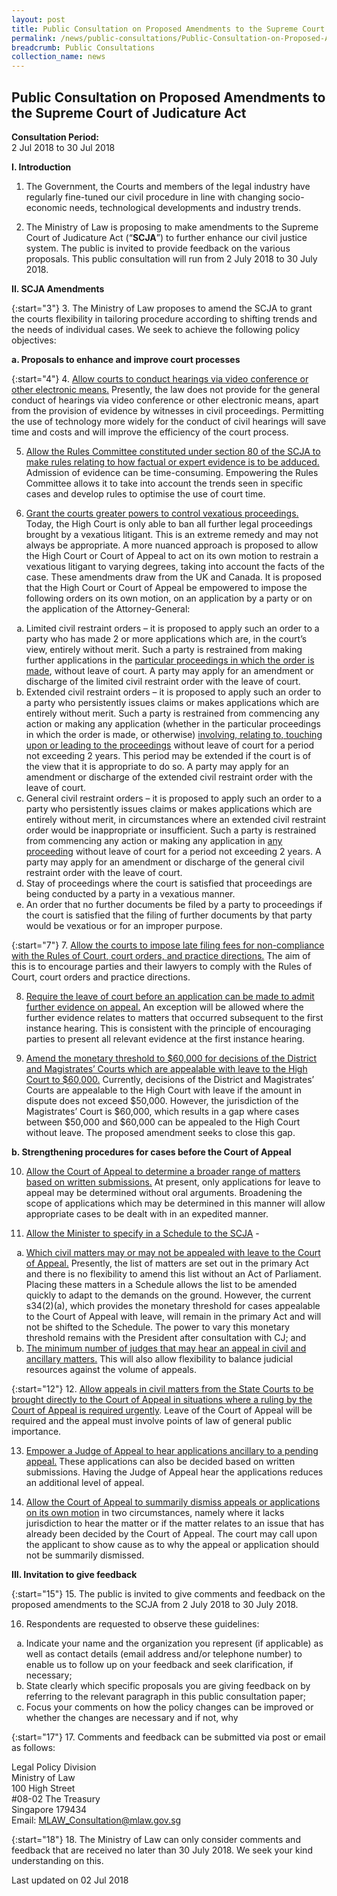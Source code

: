 ```yaml
---
layout: post
title: Public Consultation on Proposed Amendments to the Supreme Court of Judicature Act
permalink: /news/public-consultations/Public-Consultation-on-Proposed-Amendments-to-the-Supreme-Court-of-Judicature-Act
breadcrumb: Public Consultations
collection_name: news
---
```


Public Consultation on Proposed Amendments to the Supreme Court of Judicature Act
---

**Consultation Period:**  
2 Jul 2018 to 30 Jul 2018

**I. Introduction**

1. The Government, the Courts and members of the legal industry have regularly fine-tuned our civil procedure in line with changing socio-economic needs, technological developments and industry trends.

2. The Ministry of Law is proposing to make amendments to the Supreme Court of Judicature Act (“**SCJA**”) to further enhance our civil justice system. The public is invited to provide feedback on the various proposals. This public consultation will run from 2 July 2018 to 30 July 2018.

**II. SCJA Amendments**

{:start="3"}
3. The Ministry of Law proposes to amend the SCJA to grant the courts flexibility in tailoring procedure according to shifting trends and the needs of individual cases. We seek to achieve the following policy objectives:

**a. Proposals to enhance and improve court processes**

{:start="4"}
4. <u>Allow courts to conduct hearings via video conference or other electronic means.</u> Presently, the law does not provide for the general conduct of hearings via video conference or other electronic means, apart from the provision of evidence by witnesses in civil proceedings. Permitting the use of technology more widely for the conduct of civil hearings will save time and costs and will improve the efficiency of the court process.


5. <u>Allow the Rules Committee constituted under section 80 of the SCJA to make rules relating to how factual or expert evidence is to be adduced.</u> Admission of evidence can be time-consuming. Empowering the Rules Committee allows it to take into account the trends seen in specific cases and develop rules to optimise the use of court time.

6. <u>Grant the courts greater powers to control vexatious proceedings.</u> Today, the High Court is only able to ban all further legal proceedings brought by a vexatious litigant. This is an extreme remedy and may not always be appropriate. A more nuanced approach is proposed to allow the High Court or Court of Appeal to act on its own motion to restrain a vexatious litigant to varying degrees, taking into account the facts of the case. These amendments draw from the UK and Canada. It is proposed that the High Court or Court of Appeal be empowered to impose the following orders on its own motion, on an application by a party or on the application of the Attorney-General:
 
 <ol style="list-style-type: lower-alpha">
   <li>Limited civil restraint orders – it is proposed to apply such an order to a party who has made 2 or more applications
    which are, in the court’s view, entirely without merit. Such a party is restrained from making further applications in
    the <u>particular proceedings in which the order is made</u>, without leave of court. A party may apply for an amendment
    or discharge of the limited civil restraint order with the leave of court.</li>
  
   <li>Extended civil restraint orders – it is proposed to apply such an order to a party who persistently issues claims or
    makes applications which are entirely without merit. Such a party is restrained from commencing any action or making any
    application (whether in the particular proceedings in which the order is made, or otherwise) <u>involving, relating to,
    touching upon or leading to the proceedings</u> without leave of court for a period not exceeding 2 years. This period
    may be extended if the court is of the view that it is appropriate to do so. A party may apply for an amendment or
    discharge of the extended civil restraint order with the leave of court.</li>
    
   <li>General civil restraint orders – it is proposed to apply such an order to a party who persistently issues claims or
    makes applications which are entirely without merit, in circumstances where an extended civil restraint order would be
    inappropriate or insufficient. Such a party is restrained from commencing any action or making any application in <u>any
    proceeding</u> without leave of court for a period not exceeding 2 years. A party may apply for an amendment or
    discharge of the general civil restraint order with the leave of court.</li>
    
   <li>Stay of proceedings where the court is satisfied that proceedings are being conducted by a party in a vexatious
    manner.</li>
    
   <li>An order that no further documents be filed by a party to proceedings if the court is satisfied that the filing of
    further documents by that party would be vexatious or for an improper purpose.</li>
</ol>

{:start="7"}
7. <u>Allow the courts to impose late filing fees for non-compliance with the Rules of Court, court orders, and practice directions.</u> The aim of this is to encourage parties and their lawyers to comply with the Rules of Court, court orders and practice directions.


8. <u>Require the leave of court before an application can be made to admit further evidence on appeal.</u> An exception will be allowed where the further evidence relates to matters that occurred subsequent to the first instance hearing. This is consistent with the principle of encouraging parties to present all relevant evidence at the first instance hearing.


9. <u>Amend the monetary threshold to $60,000 for decisions of the District and Magistrates’ Courts which are appealable with leave to the High Court to $60,000.</u> Currently, decisions of the District and Magistrates’ Courts are appealable to the High Court with leave if the amount in dispute does not exceed $50,000. However, the jurisdiction of the Magistrates’ Court is $60,000, which results in a gap where cases between $50,000 and $60,000 can be appealed to the High Court without leave. The proposed amendment seeks to close this gap.

**b. Strengthening procedures for cases before the Court of Appeal**

10. <u>Allow the Court of Appeal to determine a broader range of matters based on written submissions.</u> At present, only applications for leave to appeal may be determined without oral arguments. Broadening the scope of applications which may be determined in this manner will allow appropriate cases to be dealt with in an expedited manner.

11. <u>Allow the Minister to specify in a Schedule to the SCJA</u> -
<ol style="list-style-type:lower-alpha">
 <li><u>Which civil matters may or may not be appealed with leave to the Court of Appeal.</u> Presently, the list of matters
  are set out in the primary Act and there is no flexibility to amend this list without an Act of Parliament. Placing these
  matters in a Schedule allows the list to be amended quickly to adapt to the demands on the ground. However, the current
  s34(2)(a), which provides the monetary threshold for cases appealable to the Court of Appeal with leave, will remain in
  the primary Act and will not be shifted to the Schedule. The power to vary this monetary threshold remains with the
  President after consultation with CJ; and</li>
 
 <li><u>The minimum number of judges that may hear an appeal in civil and ancillary matters.</u> This will also allow
  flexibility to balance judicial resources against the volume of appeals.</li>
</ol>

{:start="12"}
12. <u>Allow appeals in civil matters from the State Courts to be brought directly to the Court of Appeal in situations where a ruling by the Court of Appeal is required urgently</u>. Leave of the Court of Appeal will be required and the appeal must involve points of law of general public importance.

13. <u>Empower a Judge of Appeal to hear applications ancillary to a pending appeal.</u> These applications can also be decided based on written submissions. Having the Judge of Appeal hear the applications reduces an additional level of appeal.

14. <u>Allow the Court of Appeal to summarily dismiss appeals or applications on its own motion</u> in two circumstances, namely where it lacks jurisdiction to hear the matter or if the matter relates to an issue that has already been decided by the Court of Appeal. The court may call upon the applicant to show cause as to why the appeal or application should not be summarily dismissed.

**III. Invitation to give feedback**

{:start="15"}
15. The public is invited to give comments and feedback on the proposed amendments to the SCJA from 2 July 2018 to 30 July 2018.

16. Respondents are requested to observe these guidelines:

<ol style="list-style-type:lower-alpha">
  <li>Indicate your name and the organization you represent (if applicable) as well as contact details (email address and/or
   telephone number) to enable us to follow up on your feedback and seek clarification, if necessary;</li>
 
  <li>State clearly which specific proposals you are giving feedback on by referring to the relevant paragraph in this
   public consultation paper;</li>
   
  <li>Focus your comments on how the policy changes can be improved or whether the changes are necessary and if not, why
  </li>
</ol>
{:start="17"}
17. Comments and feedback can be submitted via post or email as follows:

<p class="address-centered">
 Legal Policy Division<br>
 Ministry of Law<br>
 100 High Street<br>
 #08-02 The Treasury<br>
 Singapore 179434<br>
 Email: <a href="mailto:MLAW_Consultation@mlaw.gov.sg">MLAW_Consultation@mlaw.gov.sg</a>
</p>
 
{:start="18"}
18.  The Ministry of Law can only consider comments and feedback that are received no later than 30 July 2018. We seek your kind understanding on this.

<p class="right-side-updated">Last updated on 02 Jul 2018</p>

